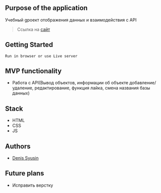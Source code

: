 ## Purpose of the application
Учебный gроект отображения данных и взаимодействия с API
> Ссылка на [сайт](https://clockmerk.github.io/CATS.api-TEApot.api/)

## Getting Started
```
Run in browser or use Live server
```

## MVP functionality
* Работа с API(Вывод объектов, информации об объекте добавление/удаление, редактирование, функция лайка, смена названия базы данных)

## Stack
* HTML
* CSS
* JS


## Authors 
- [Denis Syusin](https://github.com/Clockmerk)

## Future plans
* Исправить верстку

